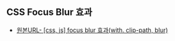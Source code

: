 ## CSS Focus Blur 효과



* [원본URL- [css, js] focus blur 효과(with. clip-path, blur)
  ](https://mong-blog.tistory.com/entry/css-js-focus-blur-%ED%9A%A8%EA%B3%BCwith-clip-path-blur)